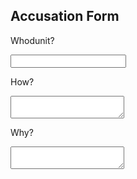 ## Accusation Form

<form id="accusation">
<p>Whodunit?</p>
<p><input type="text" data-accusation="whodunit"></p>

<p>How?</p>
<p><textarea data-accusation="how"></textarea></p>

<p>Why?</p>
<p><textarea data-accusation="why"></textarea></p>
</form>
